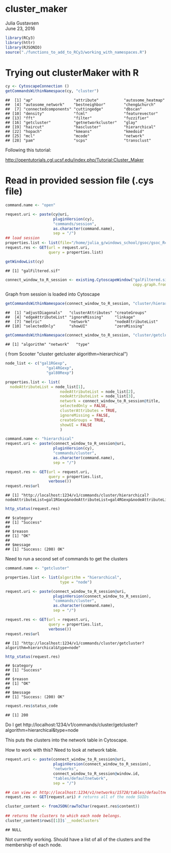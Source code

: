 # cluster_maker
Julia Gustavsen  
June 23, 2016  


```r
library(RCy3)
library(httr)
library(RJSONIO)
source("./functions_to_add_to_RCy3/working_with_namespaces.R")
```

# Trying out clusterMaker with R 

```r
cy <- CytoscapeConnection ()
getCommandsWithinNamespace(cy, "cluster")
```

```
##  [1] "ap"                  "attribute"           "autosome_heatmap"   
##  [4] "autosome_network"    "bestneighbor"        "cheng&church"       
##  [7] "connectedcomponents" "cuttingedge"         "dbscan"             
## [10] "density"             "fcml"                "featurevector"      
## [13] "fft"                 "filter"              "fuzzifier"          
## [16] "getcluster"          "getnetworkcluster"   "glay"               
## [19] "haircut"             "hascluster"          "hierarchical"       
## [22] "hopach"              "kmeans"              "kmedoid"            
## [25] "mcl"                 "mcode"               "network"            
## [28] "pam"                 "scps"                "transclust"
```

Following this tutorial: 

http://opentutorials.cgl.ucsf.edu/index.php/Tutorial:Cluster_Maker

# Read in provided session file (.cys file)

```r
command.name <- "open"

request.uri <- paste(cy@uri,
                     pluginVersion(cy),
                     "commands/session",
                     as.character(command.name),
                     sep = "/")
## load session
properties.list <- list(file="/home/julia_g/windows_school/gsoc/gsoc_Rcy3_vignettes/data/GalFiltered.cys")
request.res <- GET(url = request.uri,
                   query = properties.list)

getWindowList(cy)
```

```
## [1] "galFiltered.sif"
```

```r
connect_window_to_R_session <- existing.CytoscapeWindow("galFiltered.sif",
                                                        copy.graph.from.cytoscape.to.R = FALSE)
```

Graph from session is loaded into Cytoscape


```r
getCommandsWithinNamespace(connect_window_to_R_session, "cluster/hierarchical")
```

```
##  [1] "adjustDiagonals"   "clusterAttributes" "createGroups"     
##  [4] "edgeAttributeList" "ignoreMissing"     "linkage"          
##  [7] "metric"            "network"           "nodeAttributeList"
## [10] "selectedOnly"      "showUI"            "zeroMissing"
```

```r
getCommandsWithinNamespace(connect_window_to_R_session, "cluster/getcluster")
```

```
## [1] "algorithm" "network"   "type"
```


( from Scooter "cluster getcluster algorithm=hierarchical")


```r
node_list <- c("gal1RGexp",
                  "gal4RGexp",
                  "gal80Rexp")

properties.list <- list(
  nodeAttributeList = node_list[1],
                        nodeAttributeList = node_list[2],
                        nodeAttributeList = node_list[3],
                        network = connect_window_to_R_session@title,
                        selectedOnly = FALSE,
                        clusterAttributes = TRUE,
                        ignoreMissing = FALSE,
                        createGroups = TRUE,
                        showUI = FALSE
                        )

command.name <- "hierarchical"
request.uri <- paste(connect_window_to_R_session@uri,
                     pluginVersion(cy),
                     "commands/cluster",
                     as.character(command.name),
                     sep = "/")

request.res <- GET(url = request.uri,
                   query = properties.list,
                   verbose())
request.res$url
```

```
## [1] "http://localhost:1234/v1/commands/cluster/hierarchical?nodeAttributeList=gal1RGexp&nodeAttributeList=gal4RGexp&nodeAttributeList=gal80Rexp&network=galFiltered.sif&selectedOnly=FALSE&clusterAttributes=TRUE&ignoreMissing=FALSE&createGroups=TRUE&showUI=FALSE"
```

```r
http_status(request.res)
```

```
## $category
## [1] "Success"
## 
## $reason
## [1] "OK"
## 
## $message
## [1] "Success: (200) OK"
```

Need to run a second set of commands to get the clusters

```r
command.name <- "getcluster"

properties.list <- list(algorithm = "hierarchical",
                        type = "node")

request.uri <- paste(connect_window_to_R_session@uri,
                     pluginVersion(connect_window_to_R_session),
                     "commands/cluster",
                     as.character(command.name),
                     sep = "/")

request.res <- GET(url = request.uri,
                   query = properties.list,
                   verbose())
request.res$url
```

```
## [1] "http://localhost:1234/v1/commands/cluster/getcluster?algorithm=hierarchical&type=node"
```

```r
http_status(request.res)
```

```
## $category
## [1] "Success"
## 
## $reason
## [1] "OK"
## 
## $message
## [1] "Success: (200) OK"
```

```r
request.res$status_code
```

```
## [1] 200
```


Do I get http://localhost:1234/v1/commands/cluster/getcluster?algorithm=hierarchical&type=node

This puts the clusters into the network table in Cytoscape.

How to work with this? Need to look at network table. 

```r
request.uri <- paste(connect_window_to_R_session@uri,
                     pluginVersion(connect_window_to_R_session),
                     "networks",
                     connect_window_to_R_session@window.id,
                     "tables/defaultnetwork",
                     sep = "/")

## can view at http://localhost:1234/v1/networks/15728/tables/defaultnetwork under node_clusters
request.res <- GET(request.uri) # returns all of the node SUIDs

cluster_content <- fromJSON(rawToChar(request.res$content))
  
## returns the clusters to which each node belongs.           
cluster_content$rows[[1]]$`__nodeClusters`
```

```
## NULL
```

Not currently working. Should have a list of all of the clusters and the membership of each node. 
